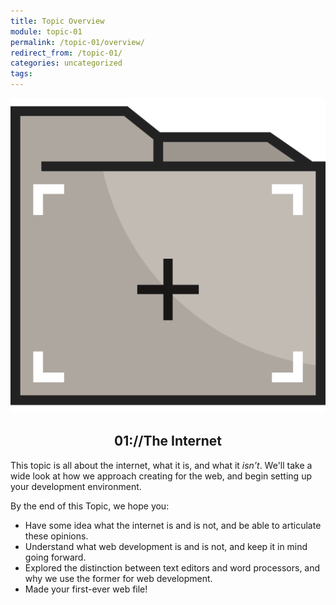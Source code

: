 ```yaml
---
title: Topic Overview
module: topic-01
permalink: /topic-01/overview/
redirect_from: /topic-01/
categories: uncategorized
tags:
---
```


<div class="section-title">
  <img src="../img/assignment-01.svg" alt="" title="Assignment 1: READMEs" />
  <h2 style="text-align: center;">01://The Internet</h2>
</div>


This topic is all about the internet, what it is, and what it _isn’t_. We'll take a wide look at how we approach creating for the web, and begin setting up your development environment.

<!--Our course is broken up into 4 modules, at 3-to-4 topics a piece. These topics will help you create the module's project. Your first project (and its topics, beginning with this one) introduces the class and its tools (GitHub), as well as the (in)tangibility of the internet and world wide web.
-->

By the end of this Topic, we hope you:

<ul class="pros-and-cons">
  <li class="icon-pro">Have some idea what the internet is and is not, and be able to articulate these opinions.</li>
  <li class="icon-pro">Understand what web development is and is not, and keep it in mind going forward.</li>
  <li class="icon-pro">Explored the distinction between text editors and word processors, and why we use the former for web development.</li>
  <li class="icon-pro">Made your first-ever web file!</li>
</ul>
